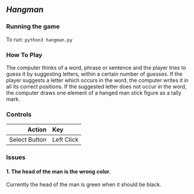 ## *Hangman*
### **Running the game**
To run: `python3 hangman.py`

### **How To Play**
The computer thinks of a word, phrase or sentence and the player tries to guess it by suggesting letters, within a certain number of guesses. If the player suggests a letter which occurs in the word, the computer writes it in all its correct positions. If the suggested letter does not occur in the word, the computer draws one element of a hanged man stick figure as a tally mark.

### **Controls**
| Action | Key |
|----:|:---|
| Select Button  | Left Click |

### **Issues**
#### 1. The head of the man is the wrong color.
Currently the head of the man is green when it should be black.